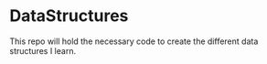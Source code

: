 # DataStructures
This repo will hold the necessary code to create the different data structures I learn.
